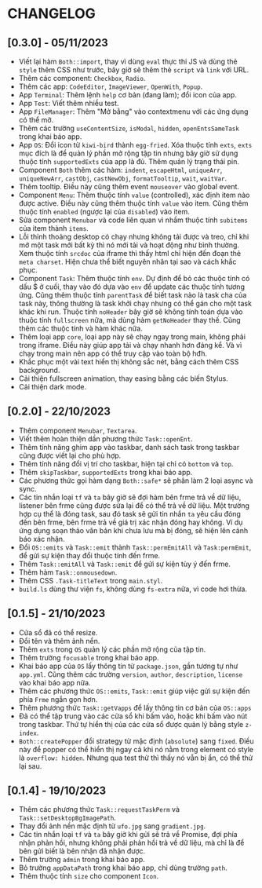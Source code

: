 # CHANGELOG

## [0.3.0] - 05/11/2023

- Viết lại hàm `Both::import`, thay vì dùng `eval` thực thi JS và dùng thẻ `style` thêm CSS như trước, bây giờ sẽ thêm thẻ `script` và `link` với URL.
- Thêm các component: `Checkbox`, `Radio`.
- Thêm các app: `CodeEditor`, `ImageViewer`, `OpenWith`, `Popup`.
- App `Terminal`: Thêm lệnh `help` cơ bản (đang làm); đổi icon của app.
- App `Test`: Viết thêm nhiều test.
- App `FileManager`: Thêm "Mở bằng" vào contextmenu với các ứng dụng có thể mở.
- Thêm các trường `useContentSize`, `isModal`, `hidden`, `openEntsSameTask` trong khai báo app.
- App `OS`: Đổi icon từ `kiwi-bird` thành `egg-fried`. Xóa thuộc tính `exts`, `exts` mục đích là để quản lý phần mở rộng tập tin nhưng bây giờ sử dụng thuộc tính `supportedExts` của app là đủ. Thêm quản lý trạng thái pin.
- Component `Both` thêm các hàm: `indent`, `escapeHtml`, `uniqueArr`, `uniqueNewArr`, `castObj`, `castNewObj`, `formatTooltip`, `wait`, `waitVar`.
- Thêm tooltip. Điều này cũng thêm event `mouseover` vào global event.
- Component `Menu`: Thêm thuộc tính `value` (controlled), xác định item nào được active. Điều này cũng thêm thuộc tính `value` vào item. Cũng thêm thuộc tính `enabled` (ngược lại của `disabled`) vào item.
- Sửa component `Menubar` và code liên quan vì nhầm thuộc tính `subitems` của item thành `items`.
- Lỗi thỉnh thoảng desktop có chạy nhưng không tải được và treo, chỉ khi mở một task mới bất kỳ thì nó mới tải và hoạt động như bình thường. Xem thuộc tính `srcdoc` của iframe thì thấy html chỉ hiện đến đoạn thẻ `meta charset`. Hiện chưa thể biết nguyên nhân tại sao và cách khắc phục.
- Component `Task`: Thêm thuộc tính `env`. Dự định để bỏ các thuộc tính có dấu $ ở cuối, thay vào đó dựa vào `env` để update các thuộc tính tương ứng. Cũng thêm thuộc tính `parentTask` để biết task nào là task cha của task này, thông thường là task khởi chạy nhưng có thể gán cho một task khác khi run. Thuộc tính `noHeader` bây giờ sẽ không tính toán dựa vào thuộc tính `fullscreen` nữa, mà dùng hàm `getNoHeader` thay thế. Cũng thêm các thuộc tính và hàm khác nữa.
- Thêm loại app `core`, loại app này sẽ chạy ngay trong main, không phải trong iframe. Điều này giúp app tải và chạy nhanh hơn đáng kể. Và vì chạy trong main nên app có thể truy cập vào toàn bộ hđh.
- Khắc phục một vài text hiển thị không sắc nét, bằng cách thêm CSS background.
- Cải thiện fullscreen animation, thay easing bằng các biến Stylus.
- Cải thiện dark mode.

## [0.2.0] - 22/10/2023

- Thêm component `Menubar`, `Textarea`.
- Viết thêm hoàn thiện dần phương thức `Task::openEnt`.
- Thêm tính năng ghim app vào taskbar, danh sách task trong taskbar cũng được viết lại cho phù hợp.
- Thêm tính năng đổi vị trí cho taskbar, hiện tại chỉ có `bottom` và `top`.
- Thêm `skipTaskbar`, `supportedExts` trong khai báo app.
- Các phương thức gọi hàm dạng `Both::safe*` sẽ phân làm 2 loại async và sync.
- Các tin nhắn loại `tf` và `ta` bây giờ sẽ đợi hàm bên frme trả về dữ liệu, listener bên frme cũng được sửa lại để có thể trả về dữ liệu. Một trường hợp cụ thể là đóng task, sau đó task sẽ gửi tin nhắn `ta` yêu cầu đóng đến bên frme, bên frme trả về giá trị xác nhận đóng hay không. Ví dụ ứng dụng soạn thảo văn bản khi chưa lưu mà bị đóng, sẽ hiện lên cảnh báo xác nhận.
- Đổi `OS::emits` và `Task::emit` thành `Task::permEmitAll` và `Task:permEmit`, để gửi sự kiện thay đổi thuộc tính đến frme.
- Thêm `Task::emitAll` và `Task::emit` để gửi sự kiện tùy ý đến frme.
- Thêm hàm `Task::onmousedown`.
- Thêm CSS `.Task-titleText` trong `main.styl`.
- `build.ls` dùng thư viện `fs`, không dùng `fs-extra` nữa, vì code hơi thừa.

## [0.1.5] - 21/10/2023

- Cửa sổ đã có thể resize.
- Đổi tên và thêm ảnh nền.
- Thêm `exts` trong `OS` quản lý các phần mở rộng của tập tin.
- Thêm trường `focusable` trong khai báo app.
- Khai báo app của `OS` lấy thông tin từ `package.json`, gần tương tự như `app.yml`. Cũng thêm các trường `version`, `author`, `description`, `license` vào khai báo app nữa.
- Thêm các phương thức `OS::emits`, `Task::emit` giúp việc gửi sự kiện đến phía `Frme` ngắn gọn hơn.
- Thêm phương thức `Task::getVapps` để lấy thông tin cơ bản của `OS::apps`
- Đã có thể tập trung vào các cửa sổ khi bấm vào, hoặc khi bấm vào nút trong taskbar. Thứ tự hiển thị của các cửa sổ được quản lý bằng style `z-index`.
- `Both::createPopper` đổi strategy từ mặc định (`absolute`) sang `fixed`. Điều này để popper có thể hiển thị ngay cả khi nó nằm trong element có style là `overflow: hidden`. Nhưng qua test thử thì thấy nó vẫn bị ẩn, có thể thử lại sau.

## [0.1.4] - 19/10/2023

- Thêm các phương thức `Task::requestTaskPerm` và `Task::setDesktopBgImagePath`.
- Thay đổi ảnh nền mặc định từ `ufo.jpg` sang `gradient.jpg`.
- Các tin nhắn loại `tf` và `ta` bây giờ khi gửi sẽ trả về Promise, đợi phía nhận phản hồi, nhưng không phải phản hồi trả về dữ liệu, mà chỉ là để bên gửi biết là bên nhận đã nhận được.
- Thêm trường `admin` trong khai báo app.
- Bỏ trường `appDataPath` trong khai báo app, chỉ dùng trường `path`.
- Thêm thuộc tính `size` cho component `Icon`.
